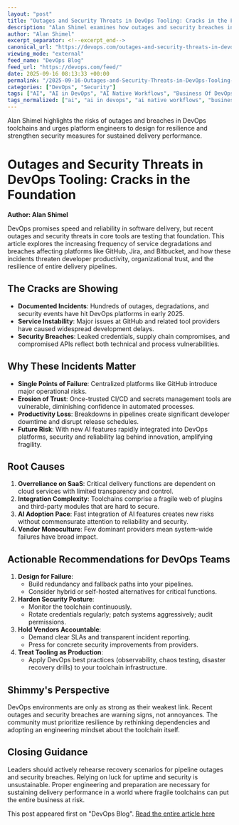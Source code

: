```yaml
---
layout: "post"
title: "Outages and Security Threats in DevOps Tooling: Cracks in the Foundation"
description: "Alan Shimel examines how outages and security breaches in core DevOps tools like GitHub and Jira expose systemic risks for software delivery. The article details recent incidents, explores root causes such as SaaS overreliance and integration complexity, and provides actionable steps for DevOps teams to increase resilience, security, and vendor accountability throughout the toolchain."
author: "Alan Shimel"
excerpt_separator: <!--excerpt_end-->
canonical_url: "https://devops.com/outages-and-security-threats-in-devops-tooling-cracks-in-the-foundation/"
viewing_mode: "external"
feed_name: "DevOps Blog"
feed_url: "https://devops.com/feed/"
date: 2025-09-16 08:13:33 +00:00
permalink: "/2025-09-16-Outages-and-Security-Threats-in-DevOps-Tooling-Cracks-in-the-Foundation.html"
categories: ["DevOps", "Security"]
tags: ["AI", "AI in DevOps", "AI Native Workflows", "Business Of DevOps", "CI/CD Pipeline Security", "CI/CD Pipelines", "Cloud Native Pipelines", "Credential Management", "DevOps", "DevOps Best Practices", "DevOps Breaches", "DevOps Outages", "DevOps Resilience", "DevOps Tooling", "GitHub Outages", "Incident Response", "Jira Vulnerabilities", "Observability", "Platform Engineering", "Posts", "Redundancy", "SaaS Reliability", "Secure Delivery", "Security", "Security Hardening", "Social Facebook", "Social LinkedIn", "Social X", "Software Supply Chain", "Supply Chain Security", "Vendor Management"]
tags_normalized: ["ai", "ai in devops", "ai native workflows", "business of devops", "cislashcd pipeline security", "cislashcd pipelines", "cloud native pipelines", "credential management", "devops", "devops best practices", "devops breaches", "devops outages", "devops resilience", "devops tooling", "github outages", "incident response", "jira vulnerabilities", "observability", "platform engineering", "posts", "redundancy", "saas reliability", "secure delivery", "security", "security hardening", "social facebook", "social linkedin", "social x", "software supply chain", "supply chain security", "vendor management"]
---
```


Alan Shimel highlights the risks of outages and breaches in DevOps toolchains and urges platform engineers to design for resilience and strengthen security measures for sustained delivery performance.<!--excerpt_end-->

# Outages and Security Threats in DevOps Tooling: Cracks in the Foundation

**Author: Alan Shimel**

DevOps promises speed and reliability in software delivery, but recent outages and security threats in core tools are testing that foundation. This article explores the increasing frequency of service degradations and breaches affecting platforms like GitHub, Jira, and Bitbucket, and how these incidents threaten developer productivity, organizational trust, and the resilience of entire delivery pipelines.

## The Cracks are Showing

- **Documented Incidents**: Hundreds of outages, degradations, and security events have hit DevOps platforms in early 2025.
- **Service Instability**: Major issues at GitHub and related tool providers have caused widespread development delays.
- **Security Breaches**: Leaked credentials, supply chain compromises, and compromised APIs reflect both technical and process vulnerabilities.

## Why These Incidents Matter

- **Single Points of Failure**: Centralized platforms like GitHub introduce major operational risks.
- **Erosion of Trust**: Once-trusted CI/CD and secrets management tools are vulnerable, diminishing confidence in automated processes.
- **Productivity Loss**: Breakdowns in pipelines create significant developer downtime and disrupt release schedules.
- **Future Risk**: With new AI features rapidly integrated into DevOps platforms, security and reliability lag behind innovation, amplifying fragility.

## Root Causes

1. **Overreliance on SaaS**: Critical delivery functions are dependent on cloud services with limited transparency and control.
2. **Integration Complexity**: Toolchains comprise a fragile web of plugins and third-party modules that are hard to secure.
3. **AI Adoption Pace**: Fast integration of AI features creates new risks without commensurate attention to reliability and security.
4. **Vendor Monoculture**: Few dominant providers mean system-wide failures have broad impact.

## Actionable Recommendations for DevOps Teams

1. **Design for Failure**:
   - Build redundancy and fallback paths into your pipelines.
   - Consider hybrid or self-hosted alternatives for critical functions.
2. **Harden Security Posture**:
   - Monitor the toolchain continuously.
   - Rotate credentials regularly; patch systems aggressively; audit permissions.
3. **Hold Vendors Accountable**:
   - Demand clear SLAs and transparent incident reporting.
   - Press for concrete security improvements from providers.
4. **Treat Tooling as Production**:
   - Apply DevOps best practices (observability, chaos testing, disaster recovery drills) to your toolchain infrastructure.

## Shimmy's Perspective

DevOps environments are only as strong as their weakest link. Recent outages and security breaches are warning signs, not annoyances. The community must prioritize resilience by rethinking dependencies and adopting an engineering mindset about the toolchain itself.

## Closing Guidance

Leaders should actively rehearse recovery scenarios for pipeline outages and security breaches. Relying on luck for uptime and security is unsustainable. Proper engineering and preparation are necessary for sustaining delivery performance in a world where fragile toolchains can put the entire business at risk.

This post appeared first on "DevOps Blog". [Read the entire article here](https://devops.com/outages-and-security-threats-in-devops-tooling-cracks-in-the-foundation/)
